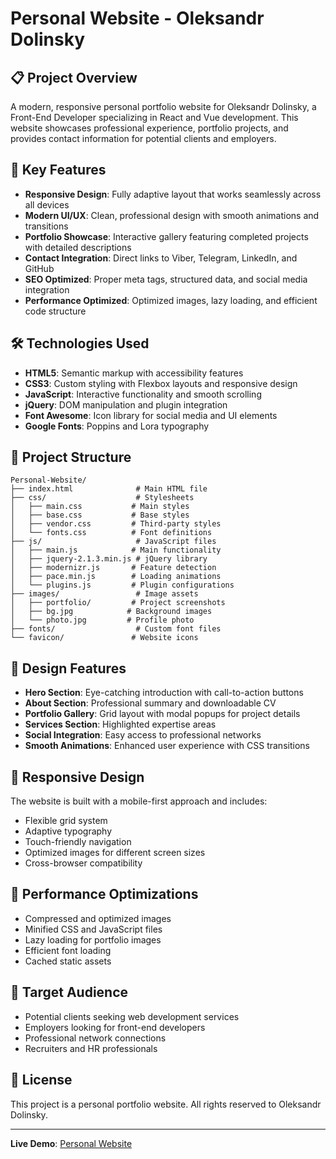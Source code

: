 # Personal Website - Oleksandr Dolinsky

## 📋 Project Overview

A modern, responsive personal portfolio website for Oleksandr Dolinsky, a Front-End Developer specializing in React and Vue development. This website showcases professional experience, portfolio projects, and provides contact information for potential clients and employers.

## 🎯 Key Features

- **Responsive Design**: Fully adaptive layout that works seamlessly across all devices
- **Modern UI/UX**: Clean, professional design with smooth animations and transitions
- **Portfolio Showcase**: Interactive gallery featuring completed projects with detailed descriptions
- **Contact Integration**: Direct links to Viber, Telegram, LinkedIn, and GitHub
- **SEO Optimized**: Proper meta tags, structured data, and social media integration
- **Performance Optimized**: Optimized images, lazy loading, and efficient code structure

## 🛠️ Technologies Used

- **HTML5**: Semantic markup with accessibility features
- **CSS3**: Custom styling with Flexbox layouts and responsive design
- **JavaScript**: Interactive functionality and smooth scrolling
- **jQuery**: DOM manipulation and plugin integration
- **Font Awesome**: Icon library for social media and UI elements
- **Google Fonts**: Poppins and Lora typography

## 📁 Project Structure

```
Personal-Website/
├── index.html              # Main HTML file
├── css/                    # Stylesheets
│   ├── main.css           # Main styles
│   ├── base.css           # Base styles
│   ├── vendor.css         # Third-party styles
│   └── fonts.css          # Font definitions
├── js/                     # JavaScript files
│   ├── main.js            # Main functionality
│   ├── jquery-2.1.3.min.js # jQuery library
│   ├── modernizr.js       # Feature detection
│   ├── pace.min.js        # Loading animations
│   └── plugins.js         # Plugin configurations
├── images/                 # Image assets
│   ├── portfolio/         # Project screenshots
│   ├── bg.jpg            # Background images
│   └── photo.jpg         # Profile photo
├── fonts/                  # Custom font files
└── favicon/               # Website icons
```

## 🎨 Design Features

- **Hero Section**: Eye-catching introduction with call-to-action buttons
- **About Section**: Professional summary and downloadable CV
- **Portfolio Gallery**: Grid layout with modal popups for project details
- **Services Section**: Highlighted expertise areas
- **Social Integration**: Easy access to professional networks
- **Smooth Animations**: Enhanced user experience with CSS transitions

## 📱 Responsive Design

The website is built with a mobile-first approach and includes:
- Flexible grid system
- Adaptive typography
- Touch-friendly navigation
- Optimized images for different screen sizes
- Cross-browser compatibility

## 🚀 Performance Optimizations

- Compressed and optimized images
- Minified CSS and JavaScript files
- Lazy loading for portfolio images
- Efficient font loading
- Cached static assets

## 🎯 Target Audience

- Potential clients seeking web development services
- Employers looking for front-end developers
- Professional network connections
- Recruiters and HR professionals

## 📄 License

This project is a personal portfolio website. All rights reserved to Oleksandr Dolinsky.

---

**Live Demo**: [Personal Website](https://jsdid.github.io/About-Me/)
